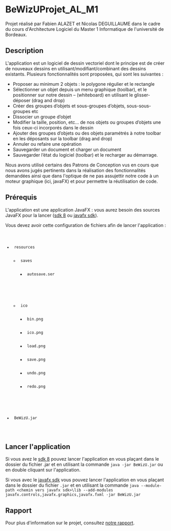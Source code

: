 # BeWizUProjet_AL_M1
Projet réalisé par Fabien ALAZET et Nicolas DEGUILLAUME dans le cadre du cours d'Architecture Logiciel du Master 1 Informatique de l'université de Bordeaux.
## Description
L'application est un logiciel de dessin vectoriel  dont le principe est de créer de nouveaux dessins en utilisant/modifiant/combinant des dessins existants. Plusieurs fonctionnalités sont proposées, qui sont les suivantes : 
<ul>
    <li> Proposer au minimum 2 objets : le polygone régulier et le rectangle</li>
    <li> Sélectionner un objet depuis un menu graphique (toolbar), et le positionner sur notre dessin – (whiteboard) en utilisant le glisser-déposer (drag and drop)</li>
    <li> Créer des groupes d’objets et sous-groupes d’objets, sous-sous-groupes etc</li>
    <li> Dissocier un groupe d’objet</li>
    <li> Modifier la taille, position, etc… de nos objets ou groupes d’objets une fois ceux-ci incorporés dans le dessin</li>
    <li> Ajouter des groupes d’objets ou des objets paramétrés à notre toolbar en les déposants sur la toolbar (drag and drop)</li>
    <li> Annuler ou refaire une opération</li>
    <li> Sauvegarder un document et charger un document</li>
    <li> Sauvegarder l’état du logiciel (toolbar) et le recharger au démarrage.</li>
</ul>
Nous avons utilisé certains des Patrons de Conception vus en cours que nous avons jugés pertinents dans la réalisation des fonctionnalités demandées ainsi que dans l'optique de ne pas assujettir notre code à un moteur graphique (ici, javaFX) et pour permettre la réutilisation de code.

## Prérequis

<p>L'application est une application JavaFX : vous aurez besoin des sources JavaFX pour la lancer (<a href="https://www.oracle.com/java/technologies/javase-jdk8-downloads.html">sdk 8</a> ou <a href="https://gluonhq.com/products/javafx/">javafx sdk</a>).</p>

Vous devez avoir cette configuration de fichiers afin de lancer l'application :
<code>
<ul>
<li> resources <ul>
    <li> saves <ul> 
        <li> autosave.ser </li>
        </ul>
        </li>
    <li> ico <ul>
        <li> bin.png </li>
        <li> ico.png </li>
        <li> load.png </li>
        <li> save.png </li>
        <li> undo.png </li>
        <li> redo.png </li>
        </ul>
        </li>
</ul>
<li> BeWizU.jar </li>
</ul>
</code>

## Lancer l'application

<p>Si vous avez le <a href="https://www.oracle.com/java/technologies/javase-jdk8-downloads.html">sdk 8</a> pouvez lancer l'application en vous plaçant dans le dossier du fichier .jar et en utilisant la commande <code>java -jar BeWizU.jar</code> ou en double cliquant sur l'application.</p> 

<p>Si vous avec le <a href="https://gluonhq.com/products/javafx/">javafx sdk</a> vous pouvez lancer l'application en vous plaçant dans le dossier du fichier <code>.jar</code> et en utilisant la commande <code>java --module-path &lt;chemin vers javafx sdk&gt;\lib --add-modules javafx.controls,javafx.graphics,javafx.fxml -jar BeWizU.jar</code></p>

## Rapport

Pour plus d'information sur le projet, consultez <a href="https://github.com/Peinturalo/BeWizUProjet_AL_M1/blob/master/Projet_AL_Alazet_Deguillaume/rapport.pdf">notre rapport</a>.